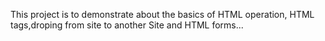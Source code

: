 This project is to demonstrate about the basics of  HTML operation, HTML tags,droping from site to another Site and HTML forms...

